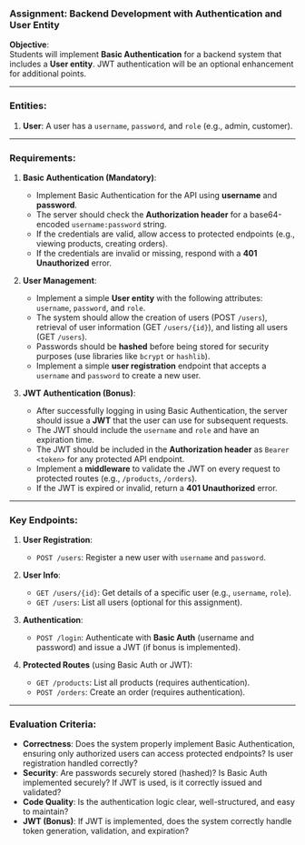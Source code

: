### **Assignment: Backend Development with Authentication and User Entity**

**Objective**:  
Students will implement **Basic Authentication** for a backend system that includes a **User entity**. JWT authentication will be an optional enhancement for additional points.

---

### **Entities**:
1. **User**: A user has a `username`, `password`, and `role` (e.g., admin, customer).
   
---

### **Requirements**:

1. **Basic Authentication (Mandatory)**:
   - Implement Basic Authentication for the API using **username** and **password**.
   - The server should check the **Authorization header** for a base64-encoded `username:password` string.
   - If the credentials are valid, allow access to protected endpoints (e.g., viewing products, creating orders).
   - If the credentials are invalid or missing, respond with a **401 Unauthorized** error.

2. **User Management**:
   - Implement a simple **User entity** with the following attributes: `username`, `password`, and `role`.
   - The system should allow the creation of users (POST `/users`), retrieval of user information (GET `/users/{id}`), and listing all users (GET `/users`).
   - Passwords should be **hashed** before being stored for security purposes (use libraries like `bcrypt` or `hashlib`).
   - Implement a simple **user registration** endpoint that accepts a `username` and `password` to create a new user.

3. **JWT Authentication (Bonus)**:
   - After successfully logging in using Basic Authentication, the server should issue a **JWT** that the user can use for subsequent requests.
   - The JWT should include the `username` and `role` and have an expiration time.
   - The JWT should be included in the **Authorization header** as `Bearer <token>` for any protected API endpoint.
   - Implement a **middleware** to validate the JWT on every request to protected routes (e.g., `/products`, `/orders`).
   - If the JWT is expired or invalid, return a **401 Unauthorized** error.

---

### **Key Endpoints**:
1. **User Registration**:
   - `POST /users`: Register a new user with `username` and `password`.

2. **User Info**:
   - `GET /users/{id}`: Get details of a specific user (e.g., `username`, `role`).
   - `GET /users`: List all users (optional for this assignment).

3. **Authentication**:
   - `POST /login`: Authenticate with **Basic Auth** (username and password) and issue a JWT (if bonus is implemented).

4. **Protected Routes** (using Basic Auth or JWT):
   - `GET /products`: List all products (requires authentication).
   - `POST /orders`: Create an order (requires authentication).
   
---

### **Evaluation Criteria**:

- **Correctness**: Does the system properly implement Basic Authentication, ensuring only authorized users can access protected endpoints? Is user registration handled correctly?
- **Security**: Are passwords securely stored (hashed)? Is Basic Auth implemented securely? If JWT is used, is it correctly issued and validated?
- **Code Quality**: Is the authentication logic clear, well-structured, and easy to maintain?
- **JWT (Bonus)**: If JWT is implemented, does the system correctly handle token generation, validation, and expiration?

